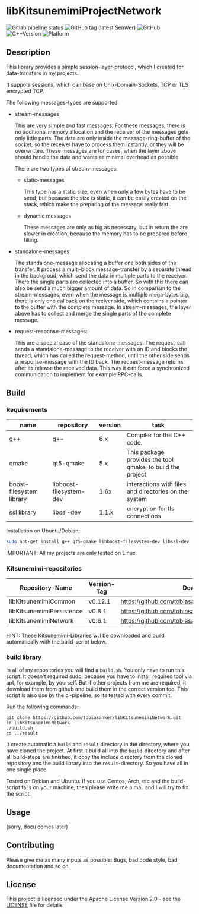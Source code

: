 # libKitsunemimiProjectNetwork

![Gitlab pipeline status](https://img.shields.io/gitlab/pipeline/tobiasanker/libKitsunemimiProjectNetwork?label=build%20and%20test&style=flat-square)
![GitHub tag (latest SemVer)](https://img.shields.io/github/v/tag/tobiasanker/libKitsunemimiProjectNetwork?label=version&style=flat-square)
![GitHub](https://img.shields.io/github/license/tobiasanker/libKitsunemimiProjectNetwork?style=flat-square)
![C++Version](https://img.shields.io/badge/c%2B%2B-14-blue?style=flat-square)
![Platform](https://img.shields.io/badge/platform-Linux--x64-lightgrey?style=flat-square)

## Description

This library provides a simple session-layer-protocol, which I created for data-transfers in my projects. 

It suppots sessions, which can base on Unix-Domain-Sockets, TCP or TLS encrypted TCP.

The following messages-types are supported:

- stream-messages

	This are very simple and fast messages. For these messages, there is no additional memory allocation and the receiver of the messages gets only little parts. The data are only inside the message-ring-buffer of the socket, so the receiver have to process them instantly, or they will be overwritten. These messages are for cases, when the layer above should handle the data and wants as minimal overhead as possible.

	There are two types of stream-messages:

	- static-messages

		This type has a static size, even when only a few bytes have to be send, but because the size is static, it can be easily created on the stack, which make the preparing of the message really fast.

	- dynamic messages

		These messages are only as big as necessary, but in return the are slower in creation, because the memory has to be prepared before filling.

- standalone-messages:

	The standalone-message allocating a buffer one both sides of the transfer. It process a multi-block message-transfer by a separate thread in the backgroud, which send the data in multiple parts to the receiver. There the single parts are collected into a buffer. So with this there can also be send a much bigger amount of data. So in comparism to the stream-messages, even when the message is multiple mega-bytes big, there is only one callback on the reeiver side, which contains a pointer to the buffer with the complete message. In stream-messages, the layer above has to collect and merge the single parts of the complete message.

- request-response-messages:

	This are a special case of the standalone-messages. The request-call sends a standalone-message to the receiver with an ID and blocks the thread, which has called the request-method, until the other side sends a response-message with the ID back. The request-message returns after its release the received data. This way it can force a synchronized communication to implement for example RPC-calls.



## Build

### Requirements

name | repository | version | task
--- | --- | --- | ---
g++ | g++ | 6.x | Compiler for the C++ code.
qmake | qt5-qmake | 5.x | This package provides the tool qmake, to build the project
boost-filesystem library | libboost-filesystem-dev | 1.6x | interactions with files and directories on the system
ssl library | libssl-dev | 1.1.x | encryption for tls connections

Installation on Ubuntu/Debian:

```bash
sudo apt-get install g++ qt5-qmake libboost-filesystem-dev libssl-dev
```

IMPORTANT: All my projects are only tested on Linux. 

### Kitsunemimi-repositories

Repository-Name | Version-Tag | Download-Path
--- | --- | ---
libKitsunemimiCommon | v0.12.1 |  https://github.com/tobiasanker/libKitsunemimiCommon.git
libKitsunemimiPersistence | v0.8.1 |  https://github.com/tobiasanker/libKitsunemimiPersistence.git
libKitsunemimiNetwork | v0.6.1 |  https://github.com/tobiasanker/libKitsunemimiNetwork.git

HINT: These Kitsunemimi-Libraries will be downloaded and build automatically with the build-script below.

### build library

In all of my repositories you will find a `build.sh`. You only have to run this script. It doesn't required sudo, because you have to install required tool via apt, for example, by yourself. But if other projects from me are required, it download them from github and build them in the correct version too. This script is also use by the ci-pipeline, so its tested with every commit.


Run the following commands:

```
git clone https://github.com/tobiasanker/libKitsunemimiNetwork.git
cd libKitsunemimiNetwork
./build.sh
cd ../result
```

It create automatic a `build` and `result` directory in the directory, where you have cloned the project. At first it build all into the `build`-directory and after all build-steps are finished, it copy the include directory from the cloned repository and the build library into the `result`-directory. So you have all in one single place.

Tested on Debian and Ubuntu. If you use Centos, Arch, etc and the build-script fails on your machine, then please write me a mail and I will try to fix the script.

## Usage

(sorry, docu comes later)

## Contributing

Please give me as many inputs as possible: Bugs, bad code style, bad documentation and so on.

## License

This project is licensed under the Apache License Version 2.0 - see the [LICENSE](LICENSE) file for details
